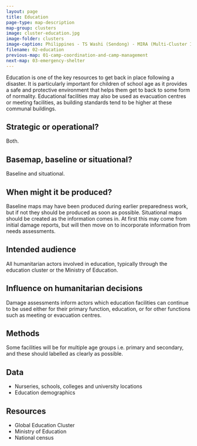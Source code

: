 ```yaml
---
layout: page
title: Education
page-type: map-description
map-group: clusters
image: cluster-education.jpg
image-folder: clusters
image-caption: Philippines - TS Washi (Sendong) - MIRA (Multi-Cluster Initial Rapid Assessment) data for Education cluser
filename: 02-education
previous-map: 01-camp-coordination-and-camp-management
next-map: 03-emergency-shelter
---
```

Education is one of the key resources to get back in place following a disaster. It is particularly important for children of school age as it provides a safe and protective environment that helps them get to back to some form of normality. Educational facilities may also be used as evacuation centres or meeting facilities, as building standards tend to be higher at these communal buildings.

## Strategic or operational?

Both.

## Basemap, baseline or situational?

Baseline and situational.

## When might it be produced?

Baseline maps may have been produced during earlier preparedness work, but if not they should be produced as soon as possible. Situational maps should be created as the information comes in. At first this may come from initial damage reports, but will then move on to incorporate information from needs assessments.

## Intended audience

All humanitarian actors involved in education, typically through the education cluster or the Ministry of Education.

## Influence on humanitarian decisions

Damage assessments inform actors which education facilities can continue to be used either for their primary function, education, or for other functions such as meeting or evacuation centres.

## Methods

Some facilities will be for multiple age groups i.e. primary and secondary, and these should labelled as clearly as possible.

## Data

* Nurseries, schools, colleges and university locations
* Education demographics

## Resources

* Global Education Cluster
* Ministry of Education
* National census

